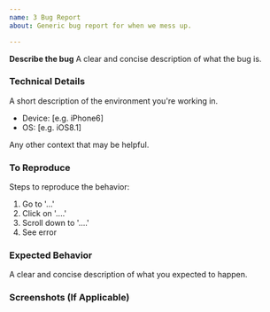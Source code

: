```yaml
---
name: 3 Bug Report
about: Generic bug report for when we mess up.

---
```


**Describe the bug**
A clear and concise description of what the bug is.

### Technical Details

A short description of the environment you're working in.
 - Device: [e.g. iPhone6]
 - OS: [e.g. iOS8.1]

Any other context that may be helpful.

### To Reproduce

Steps to reproduce the behavior:
1. Go to '...'
2. Click on '....'
3. Scroll down to '....'
4. See error

### Expected Behavior
A clear and concise description of what you expected to happen.

### Screenshots (If Applicable)
